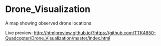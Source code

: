 # Drone_Visualization
A map showing observed drone locations


Live preview: http://htmlpreview.github.io/?https://github.com/TTK4850-Quadcopter/Drone_Visualization/master/index.html
